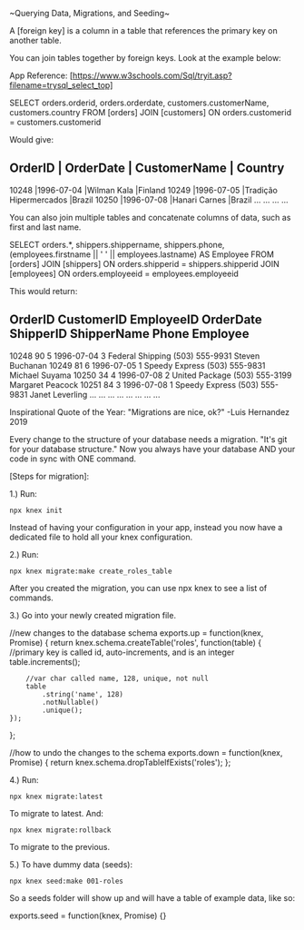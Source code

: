 ~Querying Data, Migrations, and Seeding~

A [foreign key] is a column in a table that references the primary key on another table.

You can join tables together by foreign keys. Look at the example below:

App Reference: [https://www.w3schools.com/Sql/tryit.asp?filename=trysql_select_top]

SELECT orders.orderid, orders.orderdate, customers.customerName, customers.country
FROM [orders]
JOIN [customers]
ON orders.customerid = customers.customerid

Would give:

OrderID	| OrderDate  |	CustomerName	       | Country
---------------------------------------------------------
10248	|1996-07-04	 |Wilman Kala	           |Finland
10249	|1996-07-05	 |Tradição Hipermercados   |Brazil
10250	|1996-07-08	 |Hanari Carnes	           |Brazil
...     ...          ...                       ...

You can also join multiple tables and concatenate columns of data, such as first and last name.

SELECT orders.*, shippers.shippername, shippers.phone,
 (employees.firstname || ' ' || employees.lastname) AS Employee
FROM [orders]
JOIN [shippers] ON orders.shipperid = shippers.shipperid
JOIN [employees] ON orders.employeeid = employees.employeeid

This would return:

OrderID	CustomerID	EmployeeID	OrderDate	ShipperID	   ShipperName	         Phone	        Employee
---------------------------------------------------------------------------------------------------------------
10248	    90          5	    1996-07-04	    3	    Federal Shipping	(503) 555-9931	Steven Buchanan
10249	    81          6	    1996-07-05	    1	    Speedy Express  	(503) 555-9831	Michael Suyama
10250	    34	        4	    1996-07-08	    2	    United Package  	(503) 555-3199	Margaret Peacock
10251	    84	        3	    1996-07-08	    1	    Speedy Express  	(503) 555-9831	Janet Leverling
...        ...         ...      ...            ...      ...                 ...             ...

Inspirational Quote of the Year:
"Migrations are nice, ok?" -Luis Hernandez 2019

Every change to the structure of your database needs a migration. 
"It's git for your database structure." 
Now you always have your database AND your code in sync with ONE command.

[Steps for migration]:

1.) Run:

    npx knex init

Instead of having your configuration in your app, instead you now have a dedicated file to hold all your knex configuration.

2.) Run:

    npx knex migrate:make create_roles_table

After you created the migration, you can use npx knex to see a list of commands.

3.) Go into your newly created migration file.

//new changes to the database schema
exports.up = function(knex, Promise) {
    return knex.schema.createTable('roles', function(table) {
        //primary key is called id, auto-increments, and is an integer
        table.increments();

        //var char called name, 128, unique, not null
        table
            .string('name', 128)
            .notNullable()
            .unique();
    });
};

//how to undo the changes to the schema
exports.down = function(knex, Promise) {
    return knex.schema.dropTableIfExists('roles');
};

4.) Run:

    npx knex migrate:latest

To migrate to latest. And:

    npx knex migrate:rollback

To migrate to the previous.

5.) To have dummy data (seeds):

    npx knex seed:make 001-roles

So a seeds folder will show up and will have a table of example data, like so:

exports.seed = function(knex, Promise) {}





